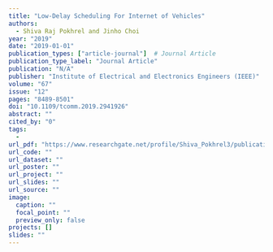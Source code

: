 ```yaml
---
title: "Low-Delay Scheduling For Internet of Vehicles"
authors:
  - Shiva Raj Pokhrel and Jinho Choi
year: "2019"
date: "2019-01-01"
publication_types: ["article-journal"]  # Journal Article
publication_type_label: "Journal Article"
publication: "N/A"
publisher: "Institute of Electrical and Electronics Engineers (IEEE)"
volume: "67"
issue: "12"
pages: "8489-8501"
doi: "10.1109/tcomm.2019.2941926"
abstract: ""
cited_by: "0"
tags:
  - 
url_pdf: "https://www.researchgate.net/profile/Shiva_Pokhrel3/publication/335878366_Low_Delay_Multipath_TCP_for_the_Internet_of_Vehicles/links/5d83777d92851ceb79143981/Low-Delay-Multipath-TCP-for-the-Internet-of-Vehicles.pdf"
url_code: ""
url_dataset: ""
url_poster: ""
url_project: ""
url_slides: ""
url_source: ""
image:
  caption: ""
  focal_point: ""
  preview_only: false
projects: []
slides: ""
---
```

